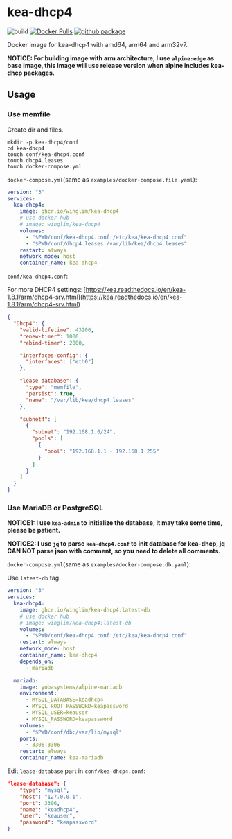 # kea-dhcp4

![build](https://github.com/WingLim/kea-dhcp4/workflows/build/badge.svg)
[![Docker Pulls](https://img.shields.io/docker/pulls/winglim/kea-dhcp4?logo=docker)](https://hub.docker.com/r/winglim/kea-dhcp4)
[![github package](https://img.shields.io/static/v1?label=WingLim&message=GITHUB%20PACKAGE&color=blue&logo=github)](https://github.com/users/WingLim/packages/container/package/kea-dhcp4)

Docker image for kea-dhcp4 with amd64, arm64 and arm32v7.

**NOTICE: For building image with arm architecture, I use `alpine:edge` as base image, this image will use release version when alpine includes kea-dhcp packages.**

## Usage

### Use memfile

Create dir and files.

```shell
mkdir -p kea-dhcp4/conf
cd kea-dhcp4
touch conf/kea-dhcp4.conf
touch dhcp4.leases
touch docker-compose.yml
```

`docker-compose.yml`(same as `examples/docker-compose.file.yaml`):

```yaml
version: "3"
services:
  kea-dhcp4:
    image: ghcr.io/winglim/kea-dhcp4
    # use docker hub
    # image: winglim/kea-dhcp4
    volumes:
      - "$PWD/conf/kea-dhcp4.conf:/etc/kea/kea-dhcp4.conf"
      - "$PWD/conf/dhcp4.leases:/var/lib/kea/dhcp4.leases"
    restart: always
    network_mode: host
    container_name: kea-dhcp4
```

`conf/kea-dhcp4.conf`:

For more DHCP4 settings: [https://kea.readthedocs.io/en/kea-1.8.1/arm/dhcp4-srv.html](https://kea.readthedocs.io/en/kea-1.8.1/arm/dhcp4-srv.html)

```json
{
  "Dhcp4": {
    "valid-lifetime": 43200,
    "renew-timer": 1000,
    "rebind-timer": 2000,

    "interfaces-config": {
      "interfaces": ["eth0"]
    },

    "lease-database": {
      "type": "memfile",
      "persist": true,
      "name": "/var/lib/kea/dhcp4.leases"
    },

    "subnet4": [
      {
        "subnet": "192.168.1.0/24",
        "pools": [
          {
            "pool": "192.168.1.1 - 192.168.1.255"
          }
        ]
      }
    ]
  }
}
```

### Use MariaDB or PostgreSQL

**NOTICE1: I use `kea-admin` to initialize the database, it may take some time, please be patient.**

**NOTICE2: I use `jq` to parse `kea-dhcp4.conf` to init database for kea-dhcp, jq CAN NOT parse json with comment, so you need to delete all comments.**

`docker-compose.yml`(same as `examples/docker-compose.db.yaml`):

Use `latest-db` tag.

```yaml
version: "3"
services:
  kea-dhcp4:
    image: ghcr.io/winglim/kea-dhcp4:latest-db
    # use docker hub
    # image: winglim/kea-dhcp4:latest-db
    volumes:
      - "$PWD/conf/kea-dhcp4.conf:/etc/kea/kea-dhcp4.conf"
    restart: always
    network_mode: host
    container_name: kea-dhcp4
    depends_on: 
      - mariadb

  mariadb:
    image: yobasystems/alpine-mariadb
    environment:
      - MYSQL_DATABASE=keadhcp4
      - MYSQL_ROOT_PASSWORD=keapassword
      - MYSQL_USER=keauser
      - MYSQL_PASSWORD=keapassword
    volumes:
      - "$PWD/conf/db:/var/lib/mysql"
    ports:
      - 3306:3306
    restart: always
    container_name: kea-mariadb
```

Edit `lease-database` part in `conf/kea-dhcp4.conf`:

```json
"lease-database": {
    "type": "mysql",
    "host": "127.0.0.1",
    "port": 3306,
    "name": "keadhcp4",
    "user": "keauser",
    "password": "keapassword"
}
```
